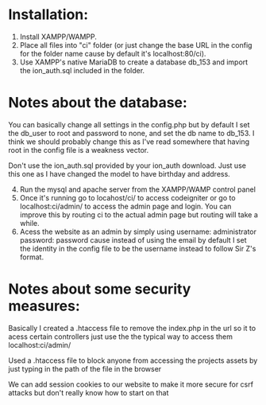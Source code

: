 # Installation:

1. Install XAMPP/WAMPP.
2. Place all files into "ci" folder (or just change the base URL in the config for the folder name cause by default it's localhost:80/ci).
3. Use XAMPP's native MariaDB to create a database db_153 and import the ion_auth.sql included in the folder.

# Notes about the database:

You can basically change all settings in the config.php but by default I set the db_user to root and password to none, and set the db name to db_153. I think we should probably change this as I've read somewhere that having root in the config file is a weakness vector.

Don't use the ion_auth.sql provided by your ion_auth download. Just use this one as I have changed the model to have birthday and address.

4. Run the mysql and apache server from the XAMPP/WAMP control panel
5. Once it's running go to locahost/ci/ to access codeigniter or go to localhost:ci/admin/ to access the admin page and login. You can improve this by routing ci to the actual admin page but routing will take a while.
6. Acess the website as an admin by simply using username: administrator password: password cause instead of using the email by default I set the identity in the config file to be the username instead to follow Sir Z's format.

# Notes about some security measures:

Basically I created a .htaccess file to remove the index.php in the url so it to acess certain controllers just use the the typical way to access them localhost:ci/admin/

Used a .htaccess file to block anyone from accessing the projects assets by just typing in the path of the file in the browser

We can add session cookies to our website to make it more secure for csrf attacks but don't really know how to start on that
